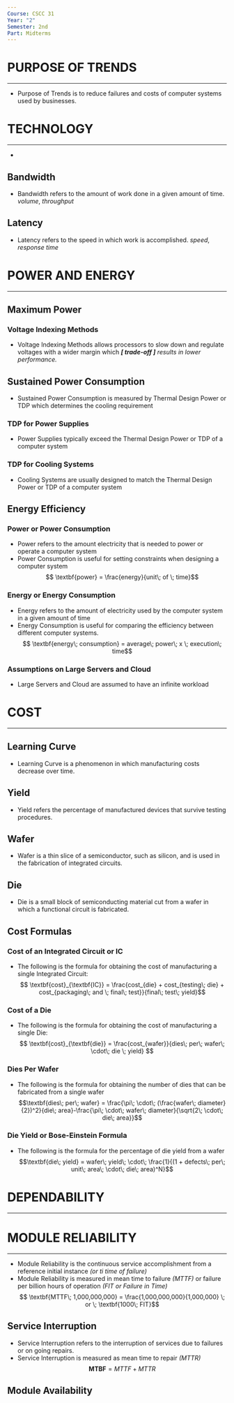 ```yaml
---
Course: CSCC 31
Year: "2"
Semester: 2nd
Part: Midterms
---
```

# PURPOSE OF TRENDS 
---
- Purpose of Trends is to reduce failures and costs of computer systems used by businesses.

# TECHNOLOGY
---
- 
## Bandwidth
- Bandwidth refers to the amount of work done in a given amount of time. *volume*, *throughput*
## Latency
- Latency refers to the speed in which work is accomplished. *speed*, *response time*

# POWER AND ENERGY
---
## Maximum Power 
### Voltage Indexing Methods
- Voltage Indexing Methods allows processors to slow down and regulate voltages with a wider margin which ***[ trade-off ]** results in lower performance.*
## Sustained Power Consumption
- Sustained Power Consumption is measured by Thermal Design Power or TDP which determines the cooling requirement
### TDP for Power Supplies
- Power Supplies typically exceed the Thermal Design Power or TDP of a computer system
### TDP for Cooling Systems
- Cooling Systems are usually designed to match the Thermal Design Power or TDP of a computer system
## Energy Efficiency
### Power or Power  Consumption
- Power refers to the amount electricity that is needed to power or operate a computer system
- Power Consumption is useful for setting constraints when designing a computer system
$$ \textbf{power} = \frac{energy}{unit\; of \; time}$$
### Energy or Energy Consumption
- Energy refers to the amount of electricity used by the computer system in a given amount of time
- Energy Consumption is useful for comparing the efficiency between different computer systems.
$$ \textbf{energy\; consumption} = average\; power\; x \; execution\; time$$
### Assumptions on Large Servers and Cloud
- Large Servers and Cloud are assumed to have an infinite workload
# COST
---
## Learning Curve
- Learning Curve is a phenomenon in which manufacturing costs decrease over time.
## Yield
- Yield refers the percentage of manufactured devices that survive testing procedures.
## Wafer
- Wafer is a thin slice of a semiconductor, such as silicon, and is used in the fabrication of integrated circuits.
## Die 
- Die is a small block of semiconducting material cut from a wafer in which a functional circuit is fabricated.
## Cost Formulas
### Cost of an Integrated Circuit or IC
- The following is the formula for obtaining the cost of manufacturing a single Integrated Circuit:
$$ \textbf{cost}_{\textbf{IC}} = \frac{cost_{die} + cost_{testing\; die} + cost_{packaging\; and \; final\; test}}{final\; test\; yield}$$
### Cost of a Die
- The following is the formula for obtaining the cost of manufacturing a single Die:
$$ \textbf{cost}_{\textbf{die}} = \frac{cost_{wafer}}{dies\; per\; wafer\; \cdot\; die \; yield} $$
### Dies Per Wafer
- The following is the formula for obtaining the number of dies that can be fabricated from a single wafer
$$\textbf{dies\; per\; wafer} = \frac{\pi\; \cdot\; (\frac{wafer\; diameter}{2})^2}{die\; area}-\frac{\pi\; \cdot\; wafer\; diameter}{\sqrt{2\; \cdot\; die\; area}}$$
### Die Yield or Bose-Einstein Formula
- The following is the formula for the percentage of die yield from a wafer
$$\textbf{die\; yield} = wafer\; yield\; \cdot\; \frac{1}{(1 + defects\; per\; unit\; area\; \cdot\; die\; area)^N}$$
# DEPENDABILITY
---
# MODULE RELIABILITY
---
- Module Reliability is the continuous service accomplishment from a reference initial instance *(or ti time of failure)*
- Module Reliability is measured in mean time to failure *(MTTF)* or failure per billion hours of operation  *(FIT or Failure in Time)*
$$ \textbf{MTTF\; 1,000,000,000} = \frac{1,000,000,000}{1,000,000} \; or \; \textbf{1000\; FIT}$$
## Service Interruption
- Service Interruption refers to the interruption of services due to failures or on going repairs.
- Service Interruption is measured as mean time to repair *(MTTR)*
$$\textbf{MTBF} = MTTF + MTTR$$
## Module Availability
